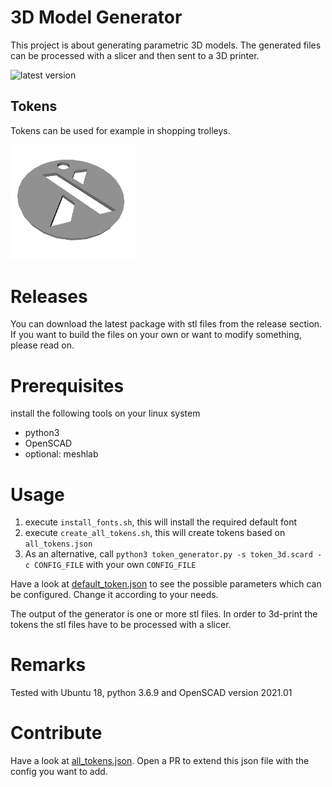 # 3D Model Generator
This project is about generating parametric 3D models. The generated files can be processed with a slicer and then sent to a 3D printer. 

![latest version](https://img.shields.io/github/v/release/gravity981/3d_model_generator)

## Tokens
Tokens can be used for example in shopping trolleys.

<img src="example.png" alt="example token" width="200"/>


# Releases
You can download the latest package with stl files from the release section. If you want to build the files on your own or want to modify something, please read on.


# Prerequisites
install the following tools on your linux system
* python3
* OpenSCAD
* optional: meshlab


# Usage
1. execute `install_fonts.sh`, this will install the required default font
2. execute `create_all_tokens.sh`, this will create tokens based on `all_tokens.json`
3. As an alternative, call `python3 token_generator.py -s token_3d.scard -c CONFIG_FILE` with your own `CONFIG_FILE`

Have a look at [default_token.json](config/default_token.json) to see the possible parameters which can be configured. Change it according to your needs.

The output of the generator is one or more stl files. In order to 3d-print the tokens the stl files have to be processed with a slicer.


# Remarks
Tested with Ubuntu 18, python 3.6.9 and OpenSCAD version 2021.01


# Contribute
Have a look at [all_tokens.json](config/all_tokens.json). Open a PR to extend this json file with the config you want to add.
